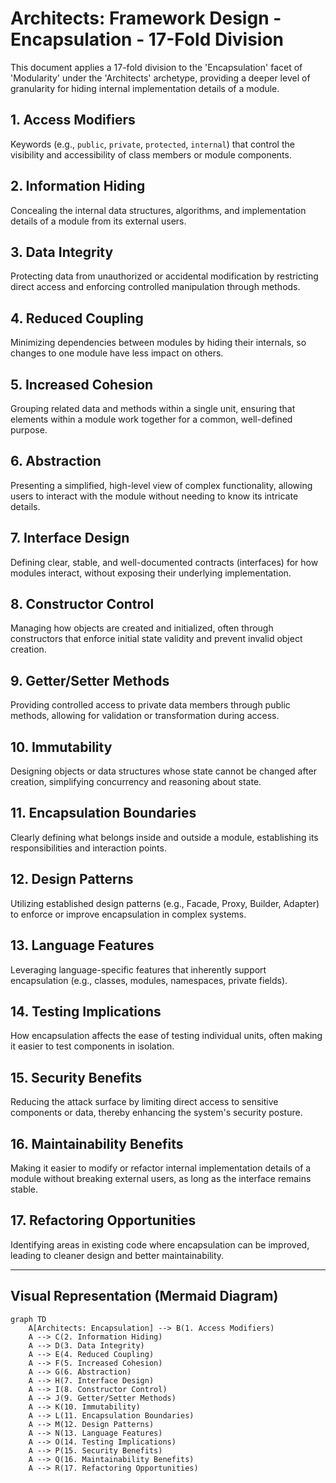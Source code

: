 # Architects: Framework Design - Encapsulation - 17-Fold Division

This document applies a 17-fold division to the 'Encapsulation' facet of 'Modularity' under the 'Architects' archetype, providing a deeper level of granularity for hiding internal implementation details of a module.

## 1. Access Modifiers

Keywords (e.g., `public`, `private`, `protected`, `internal`) that control the visibility and accessibility of class members or module components.

## 2. Information Hiding

Concealing the internal data structures, algorithms, and implementation details of a module from its external users.

## 3. Data Integrity

Protecting data from unauthorized or accidental modification by restricting direct access and enforcing controlled manipulation through methods.

## 4. Reduced Coupling

Minimizing dependencies between modules by hiding their internals, so changes to one module have less impact on others.

## 5. Increased Cohesion

Grouping related data and methods within a single unit, ensuring that elements within a module work together for a common, well-defined purpose.

## 6. Abstraction

Presenting a simplified, high-level view of complex functionality, allowing users to interact with the module without needing to know its intricate details.

## 7. Interface Design

Defining clear, stable, and well-documented contracts (interfaces) for how modules interact, without exposing their underlying implementation.

## 8. Constructor Control

Managing how objects are created and initialized, often through constructors that enforce initial state validity and prevent invalid object creation.

## 9. Getter/Setter Methods

Providing controlled access to private data members through public methods, allowing for validation or transformation during access.

## 10. Immutability

Designing objects or data structures whose state cannot be changed after creation, simplifying concurrency and reasoning about state.

## 11. Encapsulation Boundaries

Clearly defining what belongs inside and outside a module, establishing its responsibilities and interaction points.

## 12. Design Patterns

Utilizing established design patterns (e.g., Facade, Proxy, Builder, Adapter) to enforce or improve encapsulation in complex systems.

## 13. Language Features

Leveraging language-specific features that inherently support encapsulation (e.g., classes, modules, namespaces, private fields).

## 14. Testing Implications

How encapsulation affects the ease of testing individual units, often making it easier to test components in isolation.

## 15. Security Benefits

Reducing the attack surface by limiting direct access to sensitive components or data, thereby enhancing the system's security posture.

## 16. Maintainability Benefits

Making it easier to modify or refactor internal implementation details of a module without breaking external users, as long as the interface remains stable.

## 17. Refactoring Opportunities

Identifying areas in existing code where encapsulation can be improved, leading to cleaner design and better maintainability.

---

## Visual Representation (Mermaid Diagram)

```mermaid
graph TD
    A[Architects: Encapsulation] --> B(1. Access Modifiers)
    A --> C(2. Information Hiding)
    A --> D(3. Data Integrity)
    A --> E(4. Reduced Coupling)
    A --> F(5. Increased Cohesion)
    A --> G(6. Abstraction)
    A --> H(7. Interface Design)
    A --> I(8. Constructor Control)
    A --> J(9. Getter/Setter Methods)
    A --> K(10. Immutability)
    A --> L(11. Encapsulation Boundaries)
    A --> M(12. Design Patterns)
    A --> N(13. Language Features)
    A --> O(14. Testing Implications)
    A --> P(15. Security Benefits)
    A --> Q(16. Maintainability Benefits)
    A --> R(17. Refactoring Opportunities)
```
